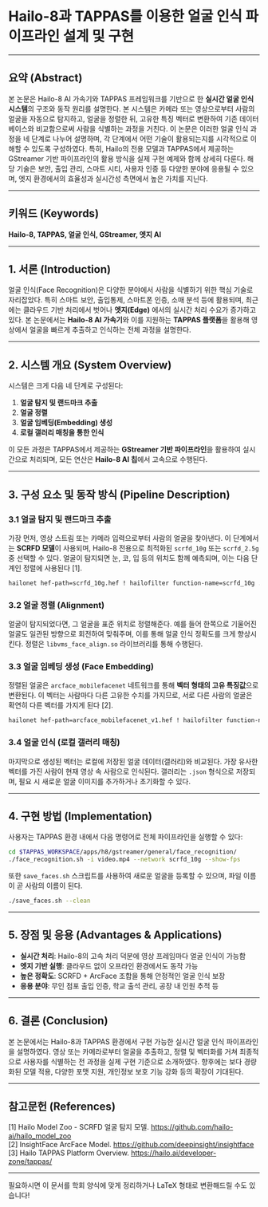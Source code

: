 # **Hailo-8과 TAPPAS를 이용한 얼굴 인식 파이프라인 설계 및 구현**

---

## **요약 (Abstract)**

본 논문은 Hailo-8 AI 가속기와 TAPPAS 프레임워크를 기반으로 한 **실시간 얼굴 인식 시스템**의 구조와 동작 원리를 설명한다. 본 시스템은 카메라 또는 영상으로부터 사람의 얼굴을 자동으로 탐지하고, 얼굴을 정렬한 뒤, 고유한 특징 벡터로 변환하여 기존 데이터베이스와 비교함으로써 사람을 식별하는 과정을 거친다. 이 논문은 이러한 얼굴 인식 과정을 네 단계로 나누어 설명하며, 각 단계에서 어떤 기술이 활용되는지를 시각적으로 이해할 수 있도록 구성하였다. 특히, Hailo의 전용 모델과 TAPPAS에서 제공하는 GStreamer 기반 파이프라인의 활용 방식을 실제 구현 예제와 함께 상세히 다룬다. 해당 기술은 보안, 출입 관리, 스마트 시티, 사용자 인증 등 다양한 분야에 응용될 수 있으며, 엣지 환경에서의 효율성과 실시간성 측면에서 높은 가치를 지닌다.

---

## **키워드 (Keywords)**  
**Hailo-8, TAPPAS, 얼굴 인식, GStreamer, 엣지 AI**

---

## **1. 서론 (Introduction)**

얼굴 인식(Face Recognition)은 다양한 분야에서 사람을 식별하기 위한 핵심 기술로 자리잡았다. 특히 스마트 보안, 출입통제, 스마트폰 인증, 소매 분석 등에 활용되며, 최근에는 클라우드 기반 처리에서 벗어나 **엣지(Edge)** 에서의 실시간 처리 수요가 증가하고 있다. 본 논문에서는 **Hailo-8 AI 가속기**와 이를 지원하는 **TAPPAS 플랫폼**을 활용해 영상에서 얼굴을 빠르게 추출하고 인식하는 전체 과정을 설명한다.  

---

## **2. 시스템 개요 (System Overview)**

시스템은 크게 다음 네 단계로 구성된다:

1. **얼굴 탐지 및 랜드마크 추출**
2. **얼굴 정렬**
3. **얼굴 임베딩(Embedding) 생성**
4. **로컬 갤러리 매칭을 통한 인식**

이 모든 과정은 TAPPAS에서 제공하는 **GStreamer 기반 파이프라인**을 활용하여 실시간으로 처리되며, 모든 연산은 **Hailo-8 AI 칩**에서 고속으로 수행된다.

---

## **3. 구성 요소 및 동작 방식 (Pipeline Description)**

### 3.1 얼굴 탐지 및 랜드마크 추출

가장 먼저, 영상 스트림 또는 카메라 입력으로부터 사람의 얼굴을 찾아낸다. 이 단계에서는 **SCRFD 모델**이 사용되며, Hailo-8 전용으로 최적화된 `scrfd_10g` 또는 `scrfd_2.5g` 중 선택할 수 있다. 얼굴이 탐지되면 눈, 코, 입 등의 위치도 함께 예측되며, 이는 다음 단계인 정렬에 사용된다 [1].

```bash
hailonet hef-path=scrfd_10g.hef ! hailofilter function-name=scrfd_10g ...
```

### 3.2 얼굴 정렬 (Alignment)

얼굴이 탐지되었다면, 그 얼굴을 표준 위치로 정렬해준다. 예를 들어 한쪽으로 기울어진 얼굴도 일관된 방향으로 회전하여 맞춰주며, 이를 통해 얼굴 인식 정확도를 크게 향상시킨다. 정렬은 `libvms_face_align.so` 라이브러리를 통해 수행된다.

### 3.3 얼굴 임베딩 생성 (Face Embedding)

정렬된 얼굴은 `arcface_mobilefacenet` 네트워크를 통해 **벡터 형태의 고유 특징값**으로 변환된다. 이 벡터는 사람마다 다른 고유한 수치를 가지므로, 서로 다른 사람의 얼굴은 확연히 다른 벡터를 가지게 된다 [2].

```bash
hailonet hef-path=arcface_mobilefacenet_v1.hef ! hailofilter function-name=arcface_rgb ...
```

### 3.4 얼굴 인식 (로컬 갤러리 매칭)

마지막으로 생성된 벡터는 로컬에 저장된 얼굴 데이터(갤러리)와 비교된다. 가장 유사한 벡터를 가진 사람이 현재 영상 속 사람으로 인식된다. 갤러리는 `.json` 형식으로 저장되며, 필요 시 새로운 얼굴 이미지를 추가하거나 초기화할 수 있다.

---

## **4. 구현 방법 (Implementation)**

사용자는 TAPPAS 환경 내에서 다음 명령어로 전체 파이프라인을 실행할 수 있다:

```bash
cd $TAPPAS_WORKSPACE/apps/h8/gstreamer/general/face_recognition/
./face_recognition.sh -i video.mp4 --network scrfd_10g --show-fps
```

또한 `save_faces.sh` 스크립트를 사용하여 새로운 얼굴을 등록할 수 있으며, 파일 이름이 곧 사람의 이름이 된다.

```bash
./save_faces.sh --clean
```

---

## **5. 장점 및 응용 (Advantages & Applications)**

- **실시간 처리**: Hailo-8의 고속 처리 덕분에 영상 프레임마다 얼굴 인식이 가능함
- **엣지 기반 실행**: 클라우드 없이 오프라인 환경에서도 동작 가능
- **높은 정확도**: SCRFD + ArcFace 조합을 통해 안정적인 얼굴 인식 보장
- **응용 분야**: 무인 점포 출입 인증, 학교 출석 관리, 공장 내 인원 추적 등

---

## **6. 결론 (Conclusion)**

본 논문에서는 Hailo-8과 TAPPAS 환경에서 구현 가능한 실시간 얼굴 인식 파이프라인을 설명하였다. 영상 또는 카메라로부터 얼굴을 추출하고, 정렬 및 벡터화를 거쳐 최종적으로 사용자를 식별하는 전 과정을 실제 구현 기준으로 소개하였다. 향후에는 보다 경량화된 모델 적용, 다양한 포맷 지원, 개인정보 보호 기능 강화 등의 확장이 기대된다.

---

## **참고문헌 (References)**

[1] Hailo Model Zoo - SCRFD 얼굴 탐지 모델. https://github.com/hailo-ai/hailo_model_zoo  
[2] InsightFace ArcFace Model. https://github.com/deepinsight/insightface  
[3] Hailo TAPPAS Platform Overview. https://hailo.ai/developer-zone/tappas/

---

필요하시면 이 문서를 학회 양식에 맞게 정리하거나 LaTeX 형태로 변환해드릴 수도 있습니다!
